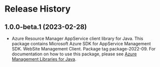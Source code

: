 # Release History

## 1.0.0-beta.1 (2023-02-28)

- Azure Resource Manager AppService client library for Java. This package contains Microsoft Azure SDK for AppService Management SDK. WebSite Management Client. Package tag package-2022-09. For documentation on how to use this package, please see [Azure Management Libraries for Java](https://aka.ms/azsdk/java/mgmt).
